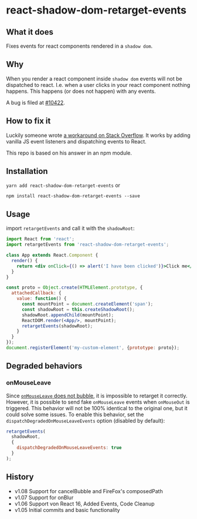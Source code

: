 # react-shadow-dom-retarget-events

## What it does

Fixes events for react components rendered in a `shadow dom`.

## Why

When you render a react component inside `shadow dom` events will not be dispatched to react. 
I.e. when a user clicks in your react component nothing happens. This happens (or does not happen) with any events.
 
A bug is filed at [#10422](https://github.com/facebook/react/issues/10422).

## How to fix it

Luckily someone wrote [a workaround on Stack Overflow](https://stackoverflow.com/questions/37866237/click-event-not-firing-when-react-component-in-a-shadow-dom).
It works by adding vanilla JS event listeners and dispatching events to React.

This repo is based on his answer in an npm module.

## Installation

`yarn add react-shadow-dom-retarget-events` or

`npm install react-shadow-dom-retarget-events --save`

## Usage

import `retargetEvents` and call it with the `shadowRoot`:

```jsx
import React from 'react';
import retargetEvents from 'react-shadow-dom-retarget-events';

class App extends React.Component {
  render() {
  	return <div onClick={() => alert('I have been clicked')}>Click me</div>;
  }
}

const proto = Object.create(HTMLElement.prototype, {
  attachedCallback: {
    value: function() {
      const mountPoint = document.createElement('span');
      const shadowRoot = this.createShadowRoot();
      shadowRoot.appendChild(mountPoint);
      ReactDOM.render(<App/>, mountPoint);
      retargetEvents(shadowRoot);
    }
  }
});
document.registerElement('my-custom-element', {prototype: proto});
```

## Degraded behaviors
### onMouseLeave
Since [`onMouseLeave` does not bubble](https://developer.mozilla.org/en-US/docs/Web/API/Element/mouseleave_event),
it is impossible to retarget it correctly.
However, it is possible to send fake `onMouseLeave` events when `onMouseOut` is triggered.
This behavior will not be 100% identical to the original one, but it could solve some issues.
To enable this behavior, set the `dispatchDegradedOnMouseLeaveEvents` option (disabled by default):

```jsx
retargetEvents(
  shadowRoot,
  {
    dispatchDegradedOnMouseLeaveEvents: true
  }
);
```

## History

* v1.08 Support for cancelBubble and FireFox's composedPath
* v1.07 Support for onBlur
* v1.06 Support von React 16, Added Events, Code Cleanup
* v1.05 Initial commits and basic functionality

